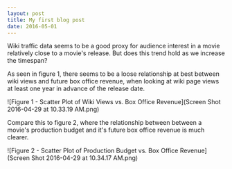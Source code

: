 ```yaml
---
layout: post
title: My first blog post
date: 2016-05-01
---
```



Wiki traffic data seems to be a good proxy for audience interest in a movie relatively close to a movie's release.  But does this trend hold as we increase the timespan?

As seen in figure 1, there seems to be a loose relationship at best between wiki views and future box office revenue, when looking at wiki page views at least one year in advance of the release date.

![Figure 1 - Scatter Plot of Wiki Views vs. Box Office Revenue](Screen Shot 2016-04-29 at 10.33.19 AM.png)

Compare this to figure 2, where the relationship between between a movie's production budget and it's future box office revenue is much clearer.

![Figure 2 - Scatter Plot of Production Budget vs. Box Office Revenue](Screen Shot 2016-04-29 at 10.34.17 AM.png)
